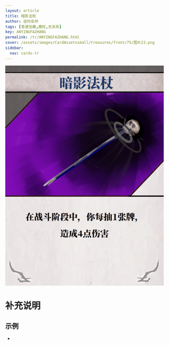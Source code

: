 ```yaml
---
layout: article
title: 暗影法杖
author: 逆时巫师
tags: [普通宝藏,魔杖,无派系]
key: ANYINGFAZHANG
permalink: /tr/ANYINGFAZHANG.html
cover: /assets/images/CardAssetssmall/treasures/front/75/图片23.png
sidebar:
  nav: cards-tr
---
```

![](/assets/images/CardAssets/treasures/front/75/图片23.png)

# 补充说明



## 示例
* 